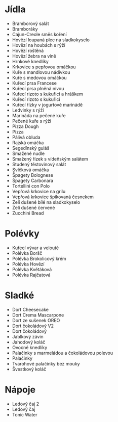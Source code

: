 # Jídla
- Bramborový salát
- Bramboráky
- Cajun-Creole směs koření
- Hovězí loupaná plec na sladkokyselo
- Hovězí na houbách s rýží
- Hovězí roštěná
- Hovězí žebra na víně
- Hrnkové knedlíky
- Krkovice s pepřovou omáčkou
- Kuře s mandlovou nádivkou
- Kuře s medovou omáčkou
- Kuřecí prsa Francese
- Kuřecí prsa plněná nivou
- Kuřecí rizoto s kukuřicí a hráškem
- Kuřecí rizoto s kukuřicí
- Kuřecí řízky v jogurtové marinádě
- Ledvinky s rýží
- Marináda na pečené kuře
- Pečené kuře s rýží
- Pizza Dough
- Pizza
- Pálivá obluda
- Rajská omáčka
- Segedínský guláš
- Smažené nudle
- Smažený řízek s vídeňským salátem
- Studený těstovinový salát
- Svíčková omáčka
- Špagety Bolognese
- Špagety Carbonara
- Tortellini con Polo
- Vepřová krkovice na grilu
- Vepřová krkovice špikovaná česnekem
- Zelí dušené bílé na sladkokyselo
- Zelí dušené červené
- Zucchini Bread

# Polévky
- Kuřecí vývar a velouté
- Polévka Boršč
- Polévka Brokolicový krém
- Polévka Hovězí
- Polévka Květáková
- Polévka Rajčatová

# Sladké
- Dort Cheesecake
- Dort Crema Mascarpone
- Dort ze sušenek OREO
- Dort čokoládový V2
- Dort čokoládový
- Jablkový závin
- Jahodový koláč
- Ovocné knedlíky
- Palačinky s marmeládou a čokoládovou polevou
- Palačinky
- Tvarohové palačinky bez mouky
- Švestkový koláč

# Nápoje
- Ledový čaj 2
- Ledový čaj
- Tonic Water
